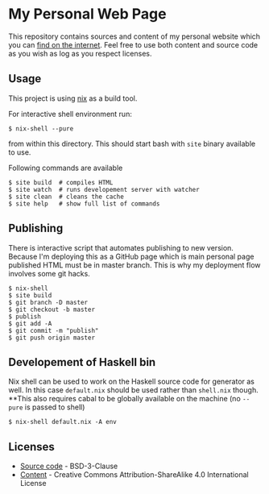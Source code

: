 # My Personal Web Page

This repository contains sources and content of my personal website which you can [find on the internet](https://turbomack.github.io/).
Feel free to use both content and source code as you wish as log as you respect licenses.

## Usage

This project is using [nix](https://nixos.org/nix/) as a build tool.

For interactive shell environment run:

```
$ nix-shell --pure
```

from within this directory. This should start bash with `site` binary available to use.

Following commands are available

```
$ site build  # compiles HTML
$ site watch  # runs developement server with watcher
$ site clean  # cleans the cache
$ site help   # show full list of commands
```


## Publishing

There is interactive script that automates publishing to new version.
Because I'm deploying this as a GitHub page which is main personal page
published HTML must be in master branch. This is why my deployment flow involves some git hacks.


```
$ nix-shell
$ site build
$ git branch -D master
$ git checkout -b master
$ publish
$ git add -A
$ git commit -m "publish"
$ git push origin master
```

## Developement of Haskell bin

Nix shell can be used to work on the Haskell source code for generator as well.
In this case `default.nix` should be used rather than `shell.nix` though.
**This also requires cabal to be globally available on the machine (no `--pure` is passed to shell)

```
$ nix-shell default.nix -A env
```

## Licenses

- [Source code](LICENSE) - BSD-3-Clause
- [Content](posts/LICENSE) - Creative Commons Attribution-ShareAlike 4.0 International License
